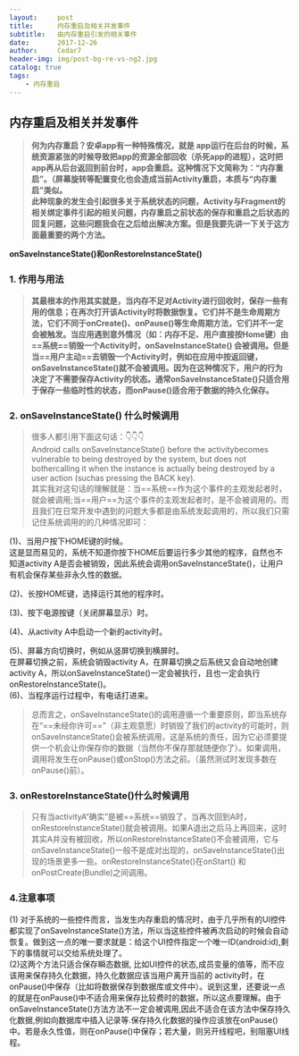 ```yaml
---
layout:     post
title:      内存重启及相关并发事件
subtitle:   由内存重启引发的相关事件
date:       2017-12-26
author:     Cedar7
header-img: img/post-bg-re-vs-ng2.jpg
catalog: true
tags:
    - 内存重启
---
```


## 内存重启及相关并发事件
> **何为内存重启？安卓app有一种特殊情况，就是 app运行在后台的时候，系统资源紧张的时候导致把app的资源全部回收（杀死app的进程），这时把app再从后台返回到前台时，app会重启。这种情况下文简称为：“内存重启”。（屏幕旋转等配置变化也会造成当前Activity重启，本质与“内存重启”类似。  
此种现象的发生会引起很多关于系统状态的问题，Activity与Fragment的相关绑定事件引起的相关问题，内存重启之前状态的保存和重启之后状态的回复问题，这些问题我会在之后给出解决方案。但是我要先讲一下关于这方面最重要的两个方法。**  
  
**onSaveInstanceState()和onRestoreInstanceState()**  
### 1. 作用与用法
> **其最根本的作用其实就是，当内存不足对Activity进行回收时，保存一些有用的信息；在再次打开该Activity时将数据恢复。它们并不是生命周期方法，它们不同于onCreate()、onPause()等生命周期方法，它们并不一定会被触发。当应用遇到意外情况（如：内存不足、用户直接按Home键）由==系统==销毁一个Activity时，onSaveInstanceState() 会被调用。但是当==用户主动==去销毁一个Activity时，例如在应用中按返回键，onSaveInstanceState()就不会被调用。因为在这种情况下，用户的行为决定了不需要保存Activity的状态。通常onSaveInstanceState()只适合用于保存一些临时性的状态，而onPause()适合用于数据的持久化保存。**

### 2. onSaveInstanceState() 什么时候调用 
> 很多人都引用下面这句话：👇👇👇  
Android calls onSaveInstanceState() before the activitybecomes vulnerable to being destroyed by the system, but does not bothercalling it when the instance is actually being destroyed by a user action (suchas pressing the BACK key).  
其实我对这句话的理解就是：当==系统==作为这个事件的主观发起者时，就会被调用;当==用户==为这个事件的主观发起者时，是不会被调用的。而且我们在日常开发中遇到的问题大多都是由系统发起调用的，所以我们只需记住系统调用的的几种情况即可： 

(1)、当用户按下HOME键的时候。  
这是显而易见的，系统不知道你按下HOME后要运行多少其他的程序，自然也不知道activity A是否会被销毁，因此系统会调用onSaveInstanceState()，让用户有机会保存某些非永久性的数据。

(2)、长按HOME键，选择运行其他的程序时。

(3)、按下电源按键（关闭屏幕显示）时。

(4)、从activity A中启动一个新的activity时。

(5)、屏幕方向切换时，例如从竖屏切换到横屏时。  
在屏幕切换之前，系统会销毁activity A，在屏幕切换之后系统又会自动地创建activity A，所以onSaveInstanceState()一定会被执行，且也一定会执行onRestoreInstanceState()。  
(6)、当程序运行过程中，有电话打进来。  
> 总而言之，onSaveInstanceState()的调用遵循一个重要原则，即当系统存在“==未经你许可==”（非主观意愿）时销毁了我们的activity的可能时，则onSaveInstanceState()会被系统调用，这是系统的责任，因为它必须要提供一个机会让你保存你的数据（当然你不保存那就随便你了）。如果调用，调用将发生在onPause()或onStop()方法之前。（虽然测试时发现多数在onPause()前）。
### 3. onRestoreInstanceState()什么时候调用  
>只有当activityA“确实”是被==系统==销毁了，当再次回到A时，onRestoreInstanceState()就会被调用。如果A退出之后马上再回来，这时其实A并没有被回收，所以onRestoreInstanceState()不会被调用，它与onSaveInstanceState()一般不是成对出现的，onSaveInstanceState()出现的场景更多一些。onRestoreInstanceState()在onStart() 和 onPostCreate(Bundle)之间调用。
### 4.注意事项  
(1) 对于系统的一些控件而言，当发生内存重启的情况时，由于几乎所有的UI控件都实现了onSaveInstanceState()方法，所以当这些控件被再次启动的时候会自动恢复。做到这一点的唯一要求就是：给这个UI控件指定一个唯一ID(android:id),剩下的事情就可以交给系统处理了。  
(2)这两个方法只适合保存瞬态数据, 比如UI控件的状态,成员变量的值等，而不应该用来保存持久化数据，持久化数据应该当用户离开当前的 activity时，在onPause()中保存（比如将数据保存到数据库或文件中）。说到这里，还要说一点的就是在onPause()中不适合用来保存比较费时的数据，所以这点要理解。由于onSaveInstanceState()方法方法不一定会被调用,因此不适合在该方法中保存持久化数据,例如向数据库中插入记录等.保存持久化数据的操作应该放在onPause()中。若是永久性值，则在onPause()中保存；若大量，则另开线程吧，别阻塞UI线程。
  

